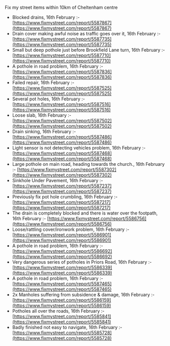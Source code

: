 Fix my street items within 10km of Cheltenham centre

<!-- fix_marker starts -->

- Blocked drains, 16th February :- [https://www.fixmystreet.com/report/5587867](https://www.fixmystreet.com/report/5587867)
- Drain cover making awful noise as traffic goes over it, 16th February :- [https://www.fixmystreet.com/report/5587735](https://www.fixmystreet.com/report/5587735)
- Small but deep pothole just before Brookfield Lane turn, 16th February :- [https://www.fixmystreet.com/report/5587710](https://www.fixmystreet.com/report/5587710)
- A pothole in road problem, 16th February :- [https://www.fixmystreet.com/report/5587836](https://www.fixmystreet.com/report/5587836)
- Failed repair, 16th February :- [https://www.fixmystreet.com/report/5587525](https://www.fixmystreet.com/report/5587525)
- Several pot holes, 16th February :- [https://www.fixmystreet.com/report/5587516](https://www.fixmystreet.com/report/5587516)
- Loose slab, 16th February :- [https://www.fixmystreet.com/report/5587502](https://www.fixmystreet.com/report/5587502)
- Drain sinking, 16th February :- [https://www.fixmystreet.com/report/5587486](https://www.fixmystreet.com/report/5587486)
- Light sensor is not detecting vehicles problem, 16th February :- [https://www.fixmystreet.com/report/5587468](https://www.fixmystreet.com/report/5587468)
- Large pothole on main road, heading towards the church., 16th February :- [https://www.fixmystreet.com/report/5587302](https://www.fixmystreet.com/report/5587302)
- Sinkhole Under Pavement, 16th February :- [https://www.fixmystreet.com/report/5587237](https://www.fixmystreet.com/report/5587237)
- Previously fix pot hole crumbling, 16th February :- [https://www.fixmystreet.com/report/5587217](https://www.fixmystreet.com/report/5587217)
- The drain is completely blocked and there is water over the footpath, 16th February :- [https://www.fixmystreet.com/report/5586756](https://www.fixmystreet.com/report/5586756)
- Loose/rattling cover/ironwork problem, 16th February :- [https://www.fixmystreet.com/report/5586901](https://www.fixmystreet.com/report/5586901)
- A pothole in road problem, 16th February :- [https://www.fixmystreet.com/report/5586692](https://www.fixmystreet.com/report/5586692)
- Very dangerous series of potholes in Priors Road, 16th February :- [https://www.fixmystreet.com/report/5586339](https://www.fixmystreet.com/report/5586339)
- A pothole in road problem, 16th February :- [https://www.fixmystreet.com/report/5587465](https://www.fixmystreet.com/report/5587465)
- 2x Manholes suffering from subsidence & damage, 16th February :- [https://www.fixmystreet.com/report/5586159](https://www.fixmystreet.com/report/5586159)
- Potholes all over the roads, 16th February :- [https://www.fixmystreet.com/report/5585841](https://www.fixmystreet.com/report/5585841)
- Badly finished not easy to navigate, 16th February :- [https://www.fixmystreet.com/report/5585728](https://www.fixmystreet.com/report/5585728)

<!-- fix_marker ends -->